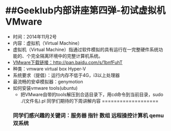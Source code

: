 ##Geeklub内部讲座第四弹-初试虚拟机VMware
================

- 时间：2014年11月2号
- 内容：虚拟机（Virtual Machine）
 - 虚拟机（Virtual Machine）指通过软件模拟的具有运行在一完整硬件系统功能的、个完全隔离环境中的完整计算机系统。
- [VMware下载链接：http://pan.baidu.com/s/1bnfFuhT ](http://pan.baidu.com/s/1bnfFuhT)
- 种类：vmware    virtual box   Hyper-V
- 系统要求（提倡）：运行内存不低于4G，i3以上处理器
- 最流畅的安卓模拟器：genymotion
- 如何安装vmware tools(ubuntu)
  - 把VMware自带的tools解压到合适目录下，用cd命令到当前目录，sudo ./(文件名).pl
同学们期待的下周讲解内容
===================
  ###   同学们感兴趣的关键词：服务器  指针 数组 远程操控计算机  qemu 双系统